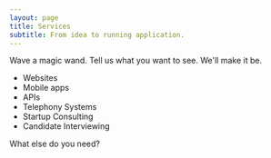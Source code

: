 ```yaml
---
layout: page
title: Services
subtitle: From idea to running application.
---
```


Wave a magic wand. Tell us what you want to see. We'll make it be.

- Websites
- Mobile apps
- APIs
- Telephony Systems
- Startup Consulting
- Candidate Interviewing

What else do you need?



